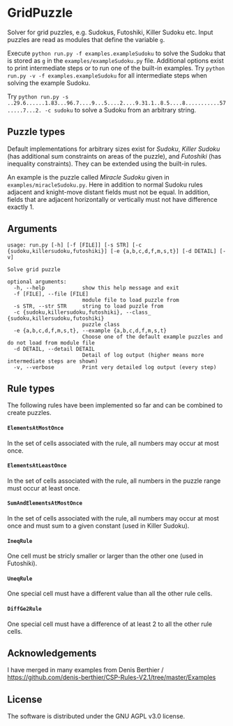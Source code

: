 # GridPuzzle
Solver for grid puzzles, e.g. Sudokus, Futoshiki, Killer Sudoku etc.
Input puzzles are read as modules that define the variable `g`.

Execute  `python run.py -f examples.exampleSudoku` to solve the Sudoku that is stored as `g` in the `examples/exampleSudoku.py` file.
Additional options exist to print intermediate steps or to run one of the built-in examples.
Try `python run.py -v -f examples.exampleSudoku` for all intermediate steps when solving the example Sudoku.

Try `python run.py -s ..29.6......1.83...96.7....9...5....2....9.31.1..8.5....8...........57.....7...2. -c sudoku` to solve a Sudoku from an arbitrary string.

## Puzzle types
Default implementations for arbitrary sizes exist for _Sudoku_,
_Killer Sudoku_ (has additional sum constraints on areas of the puzzle),
and _Futoshiki_ (has inequality constraints).
They can be extended using the built-in rules.

An example is the puzzle called _Miracle Sudoku_ given in `examples/miracleSudoku.py`.
Here in addition to normal Sudoku rules adjacent and knight-move distant fields must not be equal.
In addition, fields that are adjacent horizontally or vertically must not have difference exactly 1.


## Arguments

```
usage: run.py [-h] [-f [FILE]] [-s STR] [-c {sudoku,killersudoku,futoshiki}] [-e {a,b,c,d,f,m,s,t}] [-d DETAIL] [-v]

Solve grid puzzle

optional arguments:
  -h, --help            show this help message and exit
  -f [FILE], --file [FILE]
                        module file to load puzzle from
  -s STR, --str STR     string to load puzzle from
  -c {sudoku,killersudoku,futoshiki}, --class_ {sudoku,killersudoku,futoshiki}
                        puzzle class
  -e {a,b,c,d,f,m,s,t}, --example {a,b,c,d,f,m,s,t}
                        Choose one of the default example puzzles and do not load from module file
  -d DETAIL, --detail DETAIL
                        Detail of log output (higher means more intermediate steps are shown)
  -v, --verbose         Print very detailed log output (every step)
```

## Rule types
The following rules have been implemented so far and can be combined to create puzzles.

#### `ElementsAtMostOnce`
In the set of cells associated with the rule, all numbers may occur at most once.

#### `ElementsAtLeastOnce`
In the set of cells associated with the rule, all numbers in the puzzle range must occur at least once.

#### `SumAndElementsAtMostOnce`
In the set of cells associated with the rule, all numbers may occur at most once
and must sum to a given constant (used in Killer Sudoku).

#### `IneqRule`
One cell must be stricly smaller or larger than the other one (used in Futoshiki).

#### `UneqRule`
One special cell must have a different value than all the other rule cells.

#### `DiffGe2Rule`
One special cell must have a difference of at least 2 to all the other rule cells.

## Acknowledgements

I have merged in many examples from Denis Berthier / https://github.com/denis-berthier/CSP-Rules-V2.1/tree/master/Examples

## License
The software is distributed under the GNU AGPL v3.0 license.
